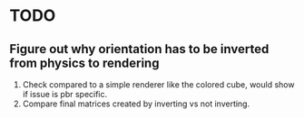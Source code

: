 # TODO

## Figure out why orientation has to be inverted from physics to rendering
1. Check compared to a simple renderer like the colored cube, would show if issue is pbr specific.
2. Compare final matrices created by inverting vs not inverting.